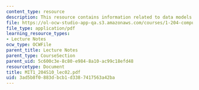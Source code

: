 ```yaml
---
content_type: resource
description: This resource contains information related to data models and normalization.
file: https://ol-ocw-studio-app-qa.s3.amazonaws.com/courses/1-204-computer-algorithms-in-systems-engineering-spring-2010/3ad5b8f0883dbcb1d3387417563a42ba_MIT1_204S10_lec02.pdf
file_type: application/pdf
learning_resource_types:
- Lecture Notes
ocw_type: OCWFile
parent_title: Lecture Notes
parent_type: CourseSection
parent_uid: 5c600c3e-8c80-e984-8a10-ac99c18efd48
resourcetype: Document
title: MIT1_204S10_lec02.pdf
uid: 3ad5b8f0-883d-bcb1-d338-7417563a42ba
---
```

